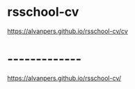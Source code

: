 # rsschool-cv
https://alvanpers.github.io/rsschool-cv/cv
# -------------
https://alvanpers.github.io/rsschool-cv/

